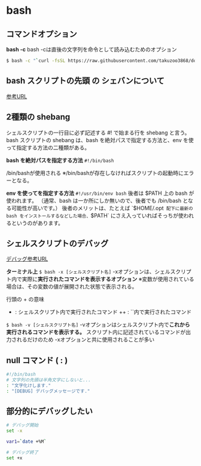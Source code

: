 # bash

## コマンドオプション

**bash -c**
bash -cは直後の文字列を命令として読み込むためのオプション

```sh
$ bash -c "`curl -fsSL https://raw.githubusercontent.com/takuzoo3868/dotfiles/master/setup.sh `"
```

## bash スクリプトの先頭 の シェバンについて

[参考URL](https://moneyforward.com/engineers_blog/2015/05/21/bash-script-tips/)

## 2種類の shebang
シェルスクリプトの一行目に必ず記述する #! で始まる行を shebang と言う。
bash スクリプトの shebang は、bash を絶対パスで指定する方法と、env を使って指定する方法の二種類がある。


**bash を絶対パスを指定する方法**
`#!/bin/bash`

/bin/bashが使用される
※/bin/bashが存在しなければスクリプトの起動時にエラーとなる。

**env を使ってを指定する方法**
`#!/usr/bin/env bash`
後者は $PATH 上の bash が使われます。
（通常、bash は一か所にしか無いので、後者でも /bin/bash となる可能性が高いです。）
後者のメリットは、たとえば `$HOME/.opt` 配下に最新の bash をインストールするなどした場合、`$PATH` にさえ入っていればそっちが使われるというのがあります。

## シェルスクリプトのデバッグ

[デバッグ参考URL](https://shellscript.sunone.me/debug.html)

**ターミナル上**
`$ bash -x [シェルスクリプト名]`
-xオプションは、シェルスクリプト内で実際に**実行されたコマンドを表示するオプション**
※変数が使用されている場合は、その変数の値が展開された状態で表示される。

行頭の + の意味

+ : シェルスクリプト内で実行されたコマンド
++ : ``内で実行されたコマンド

`$ bash -v [シェルスクリプト名]`
-vオプションはシェルスクリプト内で**これから実行されるコマンドを表示する。**
スクリプト内に記述されているコマンドが出力されるだけのため -xオプションと共に使用されることが多い

## null コマンド ( : )

```sh
#!/bin/bash
# 文字列の先頭は半角文字にしないと...
: "文字化けします."
: "[DEBUG] デバッグメッセージです."
```

## 部分的にデバッグしたい

```sh
# デバッグ開始
set -x

var1=`date +%M`

# デバッグ終了
set +x
```

